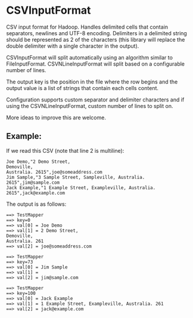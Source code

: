 CSVInputFormat
==============

CSV input format for Hadoop. Handles delimited cells that contain separators, newlines and UTF-8 encoding. Delimiters in
a delimited string should be represented as 2 of the characters (this library will replace the double delimiter with a
single character in the output).

CSVInputFormat will split automatically using an algorithm similar to FileInputFormat. CSVNLineInputFormat will split
based on a configurable number of lines.

The output key is the position in the file where the row begins and the output value is a list of strings that contain
each cells content.

Configuration supports custom separator and delimiter characters and if using the CSVNLineInputFormat, custom number of
lines to split on.

More ideas to improve this are welcome.

Example:
--------------------------------------------------------------------------------
If we read this CSV (note that line 2 is multiline):

	Joe Demo,"2 Demo Street,
	Demoville,
	Australia. 2615",joe@someaddress.com
	Jim Sample,"3 Sample Street, Sampleville, Australia. 2615",jim@sample.com
	Jack Example,"1 Example Street, Exampleville, Australia.
	2615",jack@example.com


The output is as follows:

	==> TestMapper
	==> key=0
	==> val[0] = Joe Demo
	==> val[1] = 2 Demo Street, 
	Demoville, 
	Australia. 261
	==> val[2] = joe@someaddress.com
	
	==> TestMapper
	==> key=73
	==> val[0] = Jim Sample
	==> val[1] = 
	==> val[2] = jim@sample.com

	==> TestMapper
	==> key=100
	==> val[0] = Jack Example
	==> val[1] = 1 Example Street, Exampleville, Australia. 261
	==> val[2] = jack@example.com